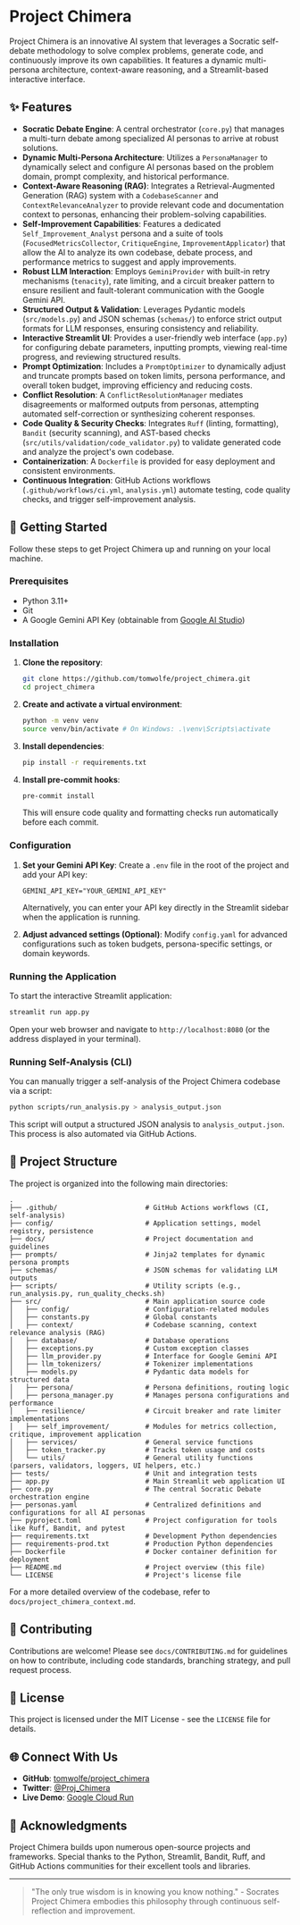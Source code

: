 # Project Chimera

Project Chimera is an innovative AI system that leverages a Socratic self-debate methodology to solve complex problems, generate code, and continuously improve its own capabilities. It features a dynamic multi-persona architecture, context-aware reasoning, and a Streamlit-based interactive interface.

## ✨ Features

*   **Socratic Debate Engine**: A central orchestrator (`core.py`) that manages a multi-turn debate among specialized AI personas to arrive at robust solutions.
*   **Dynamic Multi-Persona Architecture**: Utilizes a `PersonaManager` to dynamically select and configure AI personas based on the problem domain, prompt complexity, and historical performance.
*   **Context-Aware Reasoning (RAG)**: Integrates a Retrieval-Augmented Generation (RAG) system with a `CodebaseScanner` and `ContextRelevanceAnalyzer` to provide relevant code and documentation context to personas, enhancing their problem-solving capabilities.
*   **Self-Improvement Capabilities**: Features a dedicated `Self_Improvement_Analyst` persona and a suite of tools (`FocusedMetricsCollector`, `CritiqueEngine`, `ImprovementApplicator`) that allow the AI to analyze its own codebase, debate process, and performance metrics to suggest and apply improvements.
*   **Robust LLM Interaction**: Employs `GeminiProvider` with built-in retry mechanisms (`tenacity`), rate limiting, and a circuit breaker pattern to ensure resilient and fault-tolerant communication with the Google Gemini API.
*   **Structured Output & Validation**: Leverages Pydantic models (`src/models.py`) and JSON schemas (`schemas/`) to enforce strict output formats for LLM responses, ensuring consistency and reliability.
*   **Interactive Streamlit UI**: Provides a user-friendly web interface (`app.py`) for configuring debate parameters, inputting prompts, viewing real-time progress, and reviewing structured results.
*   **Prompt Optimization**: Includes a `PromptOptimizer` to dynamically adjust and truncate prompts based on token limits, persona performance, and overall token budget, improving efficiency and reducing costs.
*   **Conflict Resolution**: A `ConflictResolutionManager` mediates disagreements or malformed outputs from personas, attempting automated self-correction or synthesizing coherent responses.
*   **Code Quality & Security Checks**: Integrates `Ruff` (linting, formatting), `Bandit` (security scanning), and AST-based checks (`src/utils/validation/code_validator.py`) to validate generated code and analyze the project's own codebase.
*   **Containerization**: A `Dockerfile` is provided for easy deployment and consistent environments.
*   **Continuous Integration**: GitHub Actions workflows (`.github/workflows/ci.yml`, `analysis.yml`) automate testing, code quality checks, and trigger self-improvement analysis.

## 🚀 Getting Started

Follow these steps to get Project Chimera up and running on your local machine.

### Prerequisites

*   Python 3.11+
*   Git
*   A Google Gemini API Key (obtainable from [Google AI Studio](https://aistudio.google.com/apikey))

### Installation

1.  **Clone the repository**:
    ```bash
    git clone https://github.com/tomwolfe/project_chimera.git
    cd project_chimera
    ```

2.  **Create and activate a virtual environment**:
    ```bash
    python -m venv venv
    source venv/bin/activate # On Windows: .\venv\Scripts\activate
    ```

3.  **Install dependencies**:
    ```bash
    pip install -r requirements.txt
    ```

4.  **Install pre-commit hooks**:
    ```bash
    pre-commit install
    ```
    This will ensure code quality and formatting checks run automatically before each commit.

### Configuration

1.  **Set your Gemini API Key**:
    Create a `.env` file in the root of the project and add your API key:
    ```
    GEMINI_API_KEY="YOUR_GEMINI_API_KEY"
    ```
    Alternatively, you can enter your API key directly in the Streamlit sidebar when the application is running.

2.  **Adjust advanced settings (Optional)**:
    Modify `config.yaml` for advanced configurations such as token budgets, persona-specific settings, or domain keywords.

### Running the Application

To start the interactive Streamlit application:

```bash
streamlit run app.py
```

Open your web browser and navigate to `http://localhost:8080` (or the address displayed in your terminal).

### Running Self-Analysis (CLI)

You can manually trigger a self-analysis of the Project Chimera codebase via a script:

```bash
python scripts/run_analysis.py > analysis_output.json
```

This script will output a structured JSON analysis to `analysis_output.json`. This process is also automated via GitHub Actions.

## 📂 Project Structure

The project is organized into the following main directories:

```
.
├── .github/                      # GitHub Actions workflows (CI, self-analysis)
├── config/                       # Application settings, model registry, persistence
├── docs/                         # Project documentation and guidelines
├── prompts/                      # Jinja2 templates for dynamic persona prompts
├── schemas/                      # JSON schemas for validating LLM outputs
├── scripts/                      # Utility scripts (e.g., run_analysis.py, run_quality_checks.sh)
├── src/                          # Main application source code
│   ├── config/                   # Configuration-related modules
│   ├── constants.py              # Global constants
│   ├── context/                  # Codebase scanning, context relevance analysis (RAG)
│   ├── database/                 # Database operations
│   ├── exceptions.py             # Custom exception classes
│   ├── llm_provider.py           # Interface for Google Gemini API
│   ├── llm_tokenizers/           # Tokenizer implementations
│   ├── models.py                 # Pydantic data models for structured data
│   ├── persona/                  # Persona definitions, routing logic
│   ├── persona_manager.py        # Manages persona configurations and performance
│   ├── resilience/               # Circuit breaker and rate limiter implementations
│   ├── self_improvement/         # Modules for metrics collection, critique, improvement application
│   ├── services/                 # General service functions
│   ├── token_tracker.py          # Tracks token usage and costs
│   └── utils/                    # General utility functions (parsers, validators, loggers, UI helpers, etc.)
├── tests/                        # Unit and integration tests
├── app.py                        # Main Streamlit web application UI
├── core.py                       # The central Socratic Debate orchestration engine
├── personas.yaml                 # Centralized definitions and configurations for all AI personas
├── pyproject.toml                # Project configuration for tools like Ruff, Bandit, and pytest
├── requirements.txt              # Development Python dependencies
├── requirements-prod.txt         # Production Python dependencies
├── Dockerfile                    # Docker container definition for deployment
├── README.md                     # Project overview (this file)
└── LICENSE                       # Project's license file
```

For a more detailed overview of the codebase, refer to `docs/project_chimera_context.md`.

## 🤝 Contributing

Contributions are welcome! Please see `docs/CONTRIBUTING.md` for guidelines on how to contribute, including code standards, branching strategy, and pull request process.

## 📄 License

This project is licensed under the MIT License - see the `LICENSE` file for details.

## 🌐 Connect With Us

*   **GitHub**: [tomwolfe/project_chimera](https://github.com/tomwolfe/project_chimera)
*   **Twitter**: [@Proj_Chimera](https://x.com/Proj_Chimera)
*   **Live Demo**: [Google Cloud Run](https://project-chimera-406972693661.us-central1.run.app/)

## 🙏 Acknowledgments

Project Chimera builds upon numerous open-source projects and frameworks. Special thanks to the Python, Streamlit, Bandit, Ruff, and GitHub Actions communities for their excellent tools and libraries.

---

> "The only true wisdom is in knowing you know nothing." - Socrates
> Project Chimera embodies this philosophy through continuous self-reflection and improvement.